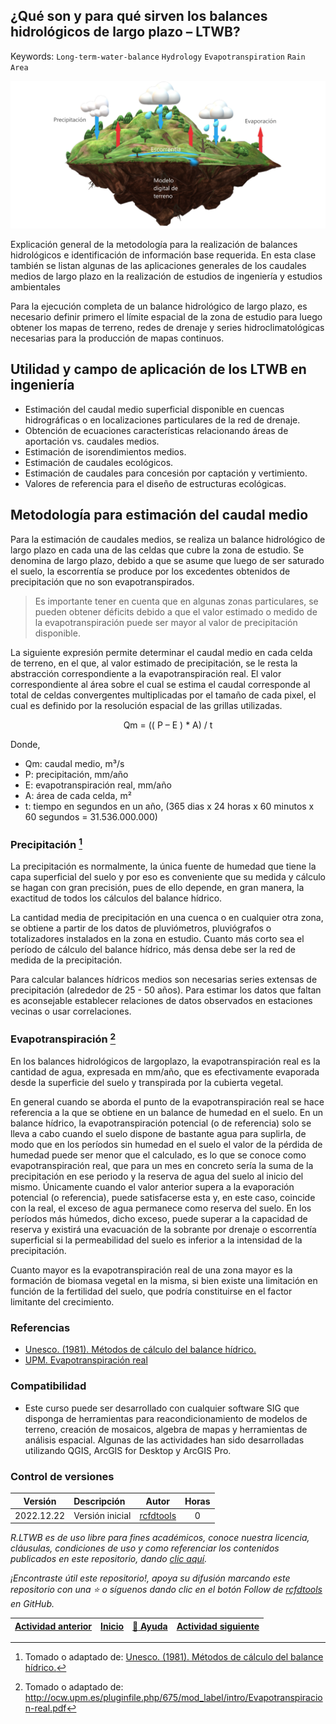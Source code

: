 ## ¿Qué son y para qué sirven los balances hidrológicos de largo plazo – LTWB?
Keywords: `Long-term-water-balance` `Hydrology` `Evapotranspiration` `Rain` `Area`

![R.LTWB](Graph/WhatIsLTWB.png)

Explicación general de la metodología para la realización de balances hidrológicos e identificación de información base requerida. En esta clase también se listan algunas de las aplicaciones generales de los caudales medios de largo plazo en la realización de estudios de ingeniería y estudios ambientales

Para la ejecución completa de un balance hidrológico de largo plazo, es necesario definir primero el límite espacial de la zona de estudio para luego obtener los mapas de terreno, redes de drenaje y series hidroclimatológicas necesarias para la producción de mapas continuos. 


## Utilidad y campo de aplicación de los LTWB en ingeniería

* Estimación del caudal medio superficial disponible en cuencas hidrográficas o en localizaciones particulares de la red de drenaje.
* Obtención de ecuaciones características relacionando áreas de aportación vs. caudales medios.
* Estimación de isorendimientos medios.
* Estimación de caudales ecológicos.
* Estimación de caudales para concesión por captación y vertimiento.
* Valores de referencia para el diseño de estructuras ecológicas.


## Metodología para estimación del caudal medio

Para la estimación de caudales medios, se realiza un balance hidrológico de largo plazo en cada una de las celdas que cubre la zona de estudio. Se denomina de largo plazo, debido a que se asume que luego de ser saturado el suelo, la escorrentía se produce por los excedentes obtenidos de precipitación que no son evapotranspirados.

> Es importante tener en cuenta que en algunas zonas particulares, se pueden obtener déficits debido a que el valor estimado o medido de la evapotranspiración puede ser mayor al valor de precipitación disponible.

La siguiente expresión permite determinar el caudal medio en cada celda de terreno, en el que, al valor estimado de precipitación, se le resta la abstracción correspondiente a la evapotranspiración real. El valor correspondiente al área sobre el cual se estima el caudal corresponde al total de celdas convergentes multiplicadas por el tamaño de cada pixel, el cual es definido por la resolución espacial de las grillas utilizadas.

<div align="center">

Qm = (( P – E ) * A) / t

</div>

Donde,

* Qm: caudal medio, m³/s
* P: precipitación, mm/año
* E: evapotranspiración real, mm/año
* A: área de cada celda, m²
* t: tiempo en segundos en un año, (365 dias x 24 horas x 60 minutos x 60 segundos = 31.536.000.000)


### Precipitación [^1]

La precipitación es normalmente, la única fuente de humedad que tiene la capa superficial del suelo y por eso es conveniente que su medida y cálculo se hagan con gran precisión, pues de ello depende, en gran manera, la exactitud de todos los cálculos del balance hídrico.

La cantidad media de precipitación en una cuenca o en cualquier otra zona, se obtiene a partir de los datos de pluviómetros, pluviógrafos o totalizadores instalados en la zona en estudio. Cuanto más corto sea el período de cálculo del balance hídrico, más densa debe ser la red de medida de la precipitación.

Para calcular balances hídricos medios son necesarias series extensas de precipitación (alrededor de 25 - 50 años). Para estimar los datos que faltan es aconsejable establecer relaciones de datos observados en estaciones vecinas o usar correlaciones.


### Evapotranspiración [^2]

En los balances hidrológicos de largoplazo, la evapotranspiración real es la cantidad de agua, expresada en mm/año, que es efectivamente evaporada desde la superficie del suelo y transpirada por la cubierta vegetal. 

En general cuando se aborda el punto de la evapotranspiración real se hace referencia a la que se obtiene en un balance de humedad en el suelo. En un balance hídrico, la evapotranspiración potencial (o de referencia) solo se lleva a cabo cuando el suelo dispone de bastante agua para suplirla, de modo que en los períodos sin humedad en el suelo el valor de la pérdida de humedad puede ser menor que el calculado, es lo que se conoce como evapotranspiración real, que para un mes en concreto sería la suma de la precipitación en ese periodo y la reserva de agua del suelo al inicio del mismo. Únicamente cuando el valor anterior supera a la evaporación potencial (o referencia), puede satisfacerse esta y, en este caso, coincide con la real, el exceso de agua permanece como reserva del suelo. En los períodos más húmedos, dicho exceso, puede superar a la capacidad de reserva y existirá una evacuación de la sobrante por drenaje o escorrentía superficial si la permeabilidad del suelo es inferior a la intensidad de la precipitación.

Cuanto mayor es la evapotranspiración real de una zona mayor es la formación de biomasa vegetal en la misma, si bien existe una limitación en función de la fertilidad del suelo, que podría constituirse en el factor limitante del crecimiento. 


### Referencias

* [Unesco. (1981). Métodos de cálculo del balance hídrico.](https://unesdoc.unesco.org/ark:/48223/pf0000137771)
* [UPM. Evapotranspiración real](http://ocw.upm.es/pluginfile.php/675/mod_label/intro/Evapotranspiracion-real.pdf)


### Compatibilidad

* Este curso puede ser desarrollado con cualquier software SIG que disponga de herramientas para reacondicionamiento de modelos de terreno, creación de mosaicos, algebra de mapas y herramientas de análisis espacial. Algunas de las actividades han sido desarrolladas utilizando QGIS, ArcGIS for Desktop y ArcGIS Pro.
 


### Control de versiones

| Versión    | Descripción     | Autor                                      | Horas |
|------------|:----------------|--------------------------------------------|:-----:|
| 2022.12.22 | Versión inicial | [rcfdtools](https://github.com/rcfdtools)  |   0   |


_R.LTWB es de uso libre para fines académicos, conoce nuestra licencia, cláusulas, condiciones de uso y como referenciar los contenidos publicados en este repositorio, dando [clic aquí](https://github.com/rcfdtools/R.LTWB/wiki/License)._

_¡Encontraste útil este repositorio!, apoya su difusión marcando este repositorio con una ⭐ o síguenos dando clic en el botón Follow de [rcfdtools](https://github.com/rcfdtools) en GitHub._

| [Actividad anterior](../xxxx) | [Inicio](../../) | [:beginner: Ayuda](https://github.com/rcfdtools/R.LTWB/discussions/99999) | [Actividad siguiente]()  |
|-------------------------------|------------------|---------------------------------------------------------------------------|--------------------------|

[^1]: Tomado o adaptado de: [Unesco. (1981). Métodos de cálculo del balance hídrico.](https://unesdoc.unesco.org/ark:/48223/pf0000137771)
[^2]: Tomado o adaptado de: http://ocw.upm.es/pluginfile.php/675/mod_label/intro/Evapotranspiracion-real.pdf